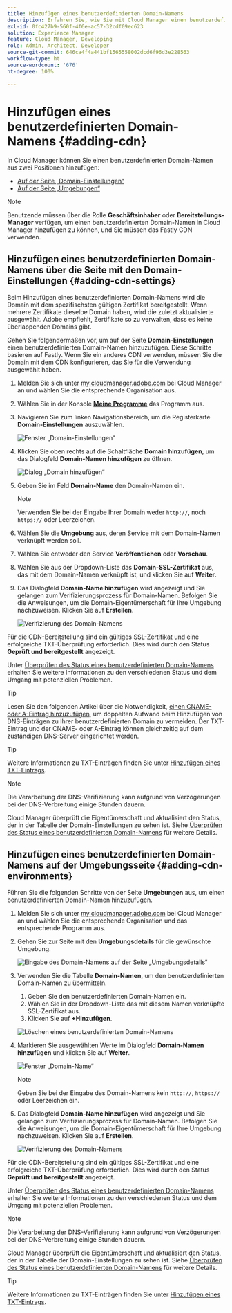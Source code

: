 ```yaml
---
title: Hinzufügen eines benutzerdefinierten Domain-Namens
description: Erfahren Sie, wie Sie mit Cloud Manager einen benutzerdefinierten Domain-Namen hinzufügen.
exl-id: 0fc427b9-560f-4f6e-ac57-32cdf09ec623
solution: Experience Manager
feature: Cloud Manager, Developing
role: Admin, Architect, Developer
source-git-commit: 646ca4f4a441bf1565558002dcd6f96d3e228563
workflow-type: ht
source-wordcount: '676'
ht-degree: 100%

---
```



# Hinzufügen eines benutzerdefinierten Domain-Namens {#adding-cdn}

In Cloud Manager können Sie einen benutzerdefinierten Domain-Namen aus zwei Positionen hinzufügen:

* [Auf der Seite „Domain-Einstellungen“](#adding-cdn-settings)
* [Auf der Seite „Umgebungen“](#adding-cdn-environments)

>[!NOTE]
>
>Benutzende müssen über die Rolle **Geschäftsinhaber** oder **Bereitstellungs-Manager** verfügen, um einen benutzerdefinierten Domain-Namen in Cloud Manager hinzufügen zu können, und Sie müssen das Fastly CDN verwenden.

## Hinzufügen eines benutzerdefinierten Domain-Namens über die Seite mit den Domain-Einstellungen {#adding-cdn-settings}

Beim Hinzufügen eines benutzerdefinierten Domain-Namens wird die Domain mit dem spezifischsten gültigen Zertifikat bereitgestellt. Wenn mehrere Zertifikate dieselbe Domain haben, wird die zuletzt aktualisierte ausgewählt. Adobe empfiehlt, Zertifikate so zu verwalten, dass es keine überlappenden Domains gibt.

Gehen Sie folgendermaßen vor, um auf der Seite **Domain-Einstellungen** einen benutzerdefinierten Domain-Namen hinzuzufügen. Diese Schritte basieren auf Fastly. Wenn Sie ein anderes CDN verwenden, müssen Sie die Domain mit dem CDN konfigurieren, das Sie für die Verwendung ausgewählt haben.

1. Melden Sie sich unter [my.cloudmanager.adobe.com](https://my.cloudmanager.adobe.com/) bei Cloud Manager an und wählen Sie die entsprechende Organisation aus.

1. Wählen Sie in der Konsole **[Meine Programme](/help/implementing/cloud-manager/navigation.md#my-programs)** das Programm aus.

1. Navigieren Sie zum linken Navigationsbereich, um die Registerkarte **Domain-Einstellungen** auszuwählen.

   ![Fenster „Domain-Einstellungen“](/help/implementing/cloud-manager/assets/cdn/cdn-create.png)

1. Klicken Sie oben rechts auf die Schaltfläche **Domain hinzufügen**, um das Dialogfeld **Domain-Namen hinzufügen** zu öffnen.

   ![Dialog „Domain hinzufügen“](/help/implementing/cloud-manager/assets/cdn/add-cdn1.png)

1. Geben Sie im Feld **Domain-Name** den Domain-Namen ein.

   >[!NOTE]
   >
   >Verwenden Sie bei der Eingabe Ihrer Domain weder `http://`, noch `https://` oder Leerzeichen.

1. Wählen Sie die **Umgebung** aus, deren Service mit dem Domain-Namen verknüpft werden soll.

1. Wählen Sie entweder den Service **Veröffentlichen** oder **Vorschau**.

1. Wählen Sie aus der Dropdown-Liste das **Domain-SSL-Zertifikat** aus, das mit dem Domain-Namen verknüpft ist, und klicken Sie auf **Weiter**.

1. Das Dialogfeld **Domain-Name hinzufügen** wird angezeigt und Sie gelangen zum Verifizierungsprozess für Domain-Namen. Befolgen Sie die Anweisungen, um die Domain-Eigentümerschaft für Ihre Umgebung nachzuweisen. Klicken Sie auf **Erstellen**.

   ![Verifizierung des Domain-Namens](/help/implementing/cloud-manager/assets/cdn/cdn-create6.png)

Für die CDN-Bereitstellung sind ein gültiges SSL-Zertifikat und eine erfolgreiche TXT-Überprüfung erforderlich. Dies wird durch den Status **Geprüft und bereitgestellt** angezeigt.

Unter [Überprüfen des Status eines benutzerdefinierten Domain-Namens](/help/implementing/cloud-manager/custom-domain-names/check-domain-name-status.md) erhalten Sie weitere Informationen zu den verschiedenen Status und dem Umgang mit potenziellen Problemen.

>[!TIP]
>
>Lesen Sie den folgenden Artikel über die Notwendigkeit, [einen CNAME- oder A-Eintrag hinzuzufügen](/help/implementing/cloud-manager/custom-domain-names/configure-dns-settings.md), um doppelten Aufwand beim Hinzufügen von DNS-Einträgen zu Ihrer benutzerdefinierten Domain zu vermeiden. Der TXT-Eintrag und der CNAME- oder A-Eintrag können gleichzeitig auf dem zuständigen DNS-Server eingerichtet werden.

>[!TIP]
>
>Weitere Informationen zu TXT-Einträgen finden Sie unter [Hinzufügen eines TXT-Eintrags](/help/implementing/cloud-manager/custom-domain-names/add-text-record.md).

>[!NOTE]
>
>Die Verarbeitung der DNS-Verifizierung kann aufgrund von Verzögerungen bei der DNS-Verbreitung einige Stunden dauern.
>
>Cloud Manager überprüft die Eigentümerschaft und aktualisiert den Status, der in der Tabelle der Domain-Einstellungen zu sehen ist. Siehe [Überprüfen des Status eines benutzerdefinierten Domain-Namens](/help/implementing/cloud-manager/custom-domain-names/check-domain-name-status.md) für weitere Details.

## Hinzufügen eines benutzerdefinierten Domain-Namens auf der Umgebungsseite {#adding-cdn-environments}

Führen Sie die folgenden Schritte von der Seite **Umgebungen** aus, um einen benutzerdefinierten Domain-Namen hinzuzufügen.

1. Melden Sie sich unter [my.cloudmanager.adobe.com](https://my.cloudmanager.adobe.com/) bei Cloud Manager an und wählen Sie die entsprechende Organisation und das entsprechende Programm aus.

1. Gehen Sie zur Seite mit den **Umgebungsdetails** für die gewünschte Umgebung.

   ![Eingabe des Domain-Namens auf der Seite „Umgebungsdetails“](/help/implementing/cloud-manager/assets/cdn/cdn-create4.png)

1. Verwenden Sie die Tabelle **Domain-Namen**, um den benutzerdefinierten Domain-Namen zu übermitteln.

   1. Geben Sie den benutzerdefinierten Domain-Namen ein.
   1. Wählen Sie in der Dropdown-Liste das mit diesem Namen verknüpfte SSL-Zertifikat aus.
   1. Klicken Sie auf **+Hinzufügen**.

   ![Löschen eines benutzerdefinierten Domain-Namens](/help/implementing/cloud-manager/assets/cdn/cdn-create3.png)

1. Markieren Sie ausgewählten Werte im Dialogfeld **Domain-Namen hinzufügen** und klicken Sie auf **Weiter**.

   ![Fenster „Domain-Name“](/help/implementing/cloud-manager/assets/cdn/cdn-create5.png)

   >[!NOTE]
   >
   >Geben Sie bei der Eingabe des Domain-Namens kein `http://`, `https://` oder Leerzeichen ein.

1. Das Dialogfeld **Domain-Name hinzufügen** wird angezeigt und Sie gelangen zum Verifizierungsprozess für Domain-Namen. Befolgen Sie die Anweisungen, um die Domain-Eigentümerschaft für Ihre Umgebung nachzuweisen. Klicken Sie auf **Erstellen**.

   ![Verifizierung des Domain-Namens](/help/implementing/cloud-manager/assets/cdn/cdn-create6.png)

Für die CDN-Bereitstellung sind ein gültiges SSL-Zertifikat und eine erfolgreiche TXT-Überprüfung erforderlich. Dies wird durch den Status **Geprüft und bereitgestellt** angezeigt.

Unter [Überprüfen des Status eines benutzerdefinierten Domain-Namens](/help/implementing/cloud-manager/custom-domain-names/check-domain-name-status.md) erhalten Sie weitere Informationen zu den verschiedenen Status und dem Umgang mit potenziellen Problemen.

>[!NOTE]
>
>Die Verarbeitung der DNS-Verifizierung kann aufgrund von Verzögerungen bei der DNS-Verbreitung einige Stunden dauern.
>
>Cloud Manager überprüft die Eigentümerschaft und aktualisiert den Status, der in der Tabelle der Domain-Einstellungen zu sehen ist. Siehe [Überprüfen des Status eines benutzerdefinierten Domain-Namens](/help/implementing/cloud-manager/custom-domain-names/check-domain-name-status.md) für weitere Details.

>[!TIP]
>
>Weitere Informationen zu TXT-Einträgen finden Sie unter [Hinzufügen eines TXT-Eintrags](/help/implementing/cloud-manager/custom-domain-names/add-text-record.md).
